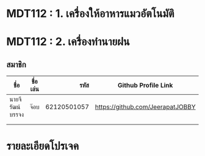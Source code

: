 # MDT112 : 1. เครื่องให้อาหารแมวอัตโนมัติ
# MDT112 : 2. เครื่องทำนายฝน


## สมาชิก



| ชื่อ      | ชื่อเล่น          | รหัส  |Github Profile Link|
| ------------- |:-------------:| -----:|----|
|นายจีรัฒน์ บรรจง     | จ๊อบ  | 62120501057 |https://github.com/JeerapatJOBBY|
|   |     |  |    |
|  |      |   |    |

# รายละเอียดโปรเจค
